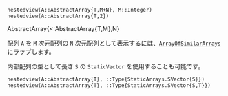 ```
nestedview(A::AbstractArray{T,M+N}, M::Integer)
nestedview(A::AbstractArray{T,2})
```

AbstractArray{<:AbstractArray{T,M},N}

配列 `A` を `M` 次元配列の `N` 次元配列として表示するには、[`ArrayOfSimilarArrays`](@ref) にラップします。

内部配列の型として長さ `S` の `StaticVector` を使用することも可能です。

```
nestedview(A::AbstractArray{T}, ::Type{StaticArrays.SVector{S}})
nestedview(A::AbstractArray{T}, ::Type{StaticArrays.SVector{S,T}})
```
